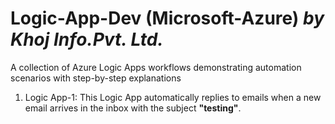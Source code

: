 # Logic-App-Dev (Microsoft-Azure) _by Khoj Info.Pvt. Ltd._
A collection of Azure Logic Apps workflows demonstrating automation scenarios with step-by-step explanations

1) Logic App-1: This Logic App automatically replies to emails when a new email arrives in the inbox with the subject **"testing"**.


